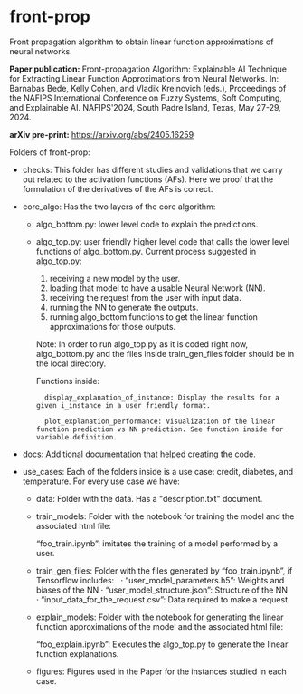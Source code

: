 # front-prop
Front propagation algorithm to obtain linear function approximations of neural networks.

**Paper publication:** Front-propagation Algorithm: Explainable AI Technique for Extracting Linear Function Approximations from Neural Networks. In: Barnabas Bede, Kelly Cohen, and Vladik Kreinovich (eds.), Proceedings of the NAFIPS International Conference on Fuzzy Systems, Soft Computing, and Explainable AI. NAFIPS'2024, South Padre Island, Texas, May 27-29, 2024.

**arXiv pre-print:** https://arxiv.org/abs/2405.16259



Folders of front-prop:

- checks: This folder has different studies and validations that we carry out related to the activation functions (AFs).
	Here we proof that the formulation of the derivatives of the AFs is correct.

- core_algo: Has the two layers of the core algorithm:

	- algo_bottom.py: lower level code to explain the predictions.
	- algo_top.py: user friendly higher level code that calls the lower level functions of algo_bottom.py.
	  Current process suggested in algo_top.py:

		1. receiving a new model by the user.
		2. loading that model to have a usable Neural Network (NN).
		3. receiving the request from the user with input data.
		4. running the NN to generate the outputs.
		5. running algo_bottom functions to get the linear function approximations for those outputs.

		Note: In order to run algo_top.py as it is coded right now, algo_bottom.py and the files inside train_gen_files folder should be in the local directory.

		Functions inside:

			display_explanation_of_instance: Display the results for a given i_instance in a user friendly format.
   
			plot_explanation_performance: Visualization of the linear function prediction vs NN prediction. See function inside for variable definition.


- docs: Additional documentation that helped creating the code.

- use_cases: Each of the folders inside is a use case: credit, diabetes, and temperature. For every use case we have:
	
	- data: Folder with the data. Has a "description.txt" document.

	- train_models: Folder with the notebook for training the model and the associated html file:

		“foo_train.ipynb”: imitates the training of a model performed by a user. 
		  
	- train_gen_files: Folder with the files generated by “foo_train.ipynb”, if Tensorflow includes:
 
    		· “user_model_parameters.h5”: Weights and biases of the NN
    		· “user_model_structure.json”: Structure of the NN
   		· “input_data_for_the_request.csv”: Data required to make a request.

	- explain_models: Folder with the notebook for generating the linear function approximations of the model and the associated html file:

		“foo_explain.ipynb”: Executes the algo_top.py to generate the linear function explanations.
		  
	
	- figures: Figures used in the Paper for the instances studied in each case.

